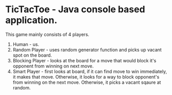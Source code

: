 # TicTacToe - Java console based application.

This game mainly consists of 4 players.
1. Human - us.
2. Random Player - uses random generator function and picks up vacant spot on the board.
3. Blocking Player - looks at the board for a move that would block it's opponent from winning on next move.
4. Smart Player - first looks at board, if it can find move to win immediately, it makes that move. Otherwise, it looks for a way to
   block opponent's from winning on the next move. Otherwise, it picks a vacant sqaure at random.
   
